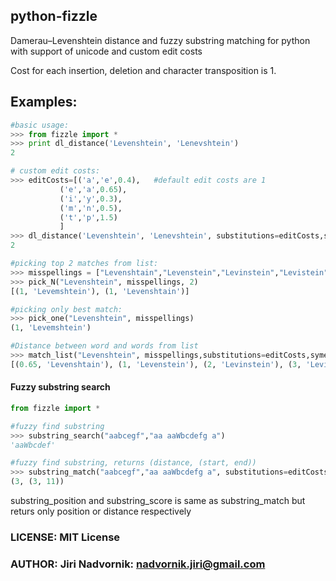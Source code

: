 ## python-fizzle

Damerau–Levenshtein distance and fuzzy substring matching for python with support of unicode and custom edit costs

Cost for each insertion, deletion and character transposition is 1.

## Examples:
```python
#basic usage:
>>> from fizzle import *
>>> print dl_distance('Levenshtein', 'Lenevshtein')
2

# custom edit costs:
>>> editCosts=[('a','e',0.4),	#default edit costs are 1
		   ('e','a',0.65),
		   ('i','y',0.3),
		   ('m','n',0.5),
		   ('t','p',1.5)
		   ]
>>> dl_distance('Levenshtein', 'Lenevshtein', substitutions=editCosts,symetric=False)
2

#picking top 2 matches from list:
>>> misspellings = ["Levenshtain","Levenstein","Levinstein","Levistein","Levenshtein"]
>>> pick_N("Levenshtein", misspellings, 2)
[(1, 'Levemshtein'), (1, 'Levenshtain')]

#picking only best match:
>>> pick_one("Levenshtein", misspellings)
(1, 'Levemshtein')

#Distance between word and words from list
>>> match_list("Levenshtein", misspellings,substitutions=editCosts,symetric=False)
[(0.65, 'Levenshtain'), (1, 'Levenstein'), (2, 'Levinstein'), (3, 'Levistein'), (1, 'Levemshtein')]
```

#### Fuzzy substring search
```python
from fizzle import *

#fuzzy find substring
>>> substring_search("aabcegf","aa aaWbcdefg a")
'aaWbcdef'

#fuzzy find substring, returns (distance, (start, end))
>>> substring_match("aabcegf","aa aaWbcdefg a", substitutions=editCosts)
(3, (3, 11))

```
substring_position and substring_score is same as substring_match but returs only position or distance respectively

### LICENSE: MIT License
### AUTHOR: Jiri Nadvornik: nadvornik.jiri@gmail.com

